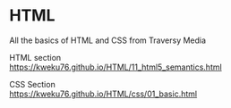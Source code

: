 # HTML
All the basics of HTML and CSS from Traversy Media

HTML section <br>
https://kweku76.github.io/HTML/11_html5_semantics.html

CSS Section <br>
https://kweku76.github.io/HTML/css/01_basic.html
